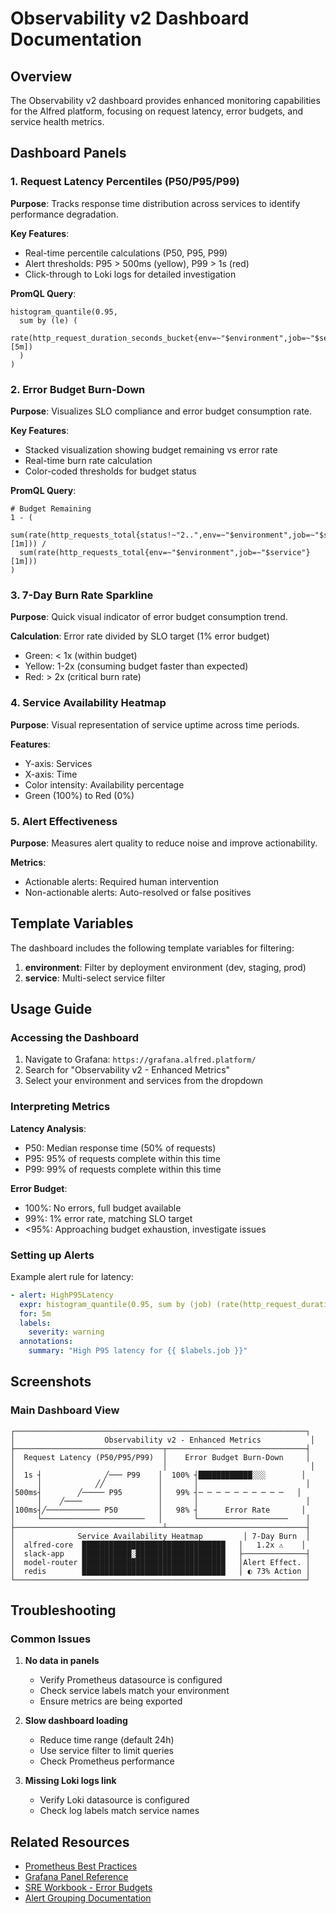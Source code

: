 # Observability v2 Dashboard Documentation

## Overview

The Observability v2 dashboard provides enhanced monitoring capabilities for the Alfred platform, focusing on request latency, error budgets, and service health metrics.

## Dashboard Panels

### 1. Request Latency Percentiles (P50/P95/P99)
**Purpose**: Tracks response time distribution across services to identify performance degradation.

**Key Features**:
- Real-time percentile calculations (P50, P95, P99)
- Alert thresholds: P95 > 500ms (yellow), P99 > 1s (red)
- Click-through to Loki logs for detailed investigation

**PromQL Query**:
```promql
histogram_quantile(0.95,
  sum by (le) (
    rate(http_request_duration_seconds_bucket{env=~"$environment",job=~"$service"}[5m])
  )
)
```

### 2. Error Budget Burn-Down
**Purpose**: Visualizes SLO compliance and error budget consumption rate.

**Key Features**:
- Stacked visualization showing budget remaining vs error rate
- Real-time burn rate calculation
- Color-coded thresholds for budget status

**PromQL Query**:
```promql
# Budget Remaining
1 - (
  sum(rate(http_requests_total{status!~"2..",env=~"$environment",job=~"$service"}[1m])) /
  sum(rate(http_requests_total{env=~"$environment",job=~"$service"}[1m]))
)
```

### 3. 7-Day Burn Rate Sparkline
**Purpose**: Quick visual indicator of error budget consumption trend.

**Calculation**: Error rate divided by SLO target (1% error budget)
- Green: < 1x (within budget)
- Yellow: 1-2x (consuming budget faster than expected)
- Red: > 2x (critical burn rate)

### 4. Service Availability Heatmap
**Purpose**: Visual representation of service uptime across time periods.

**Features**:
- Y-axis: Services
- X-axis: Time
- Color intensity: Availability percentage
- Green (100%) to Red (0%)

### 5. Alert Effectiveness
**Purpose**: Measures alert quality to reduce noise and improve actionability.

**Metrics**:
- Actionable alerts: Required human intervention
- Non-actionable alerts: Auto-resolved or false positives

## Template Variables

The dashboard includes the following template variables for filtering:

1. **environment**: Filter by deployment environment (dev, staging, prod)
2. **service**: Multi-select service filter

## Usage Guide

### Accessing the Dashboard
1. Navigate to Grafana: `https://grafana.alfred.platform/`
2. Search for "Observability v2 - Enhanced Metrics"
3. Select your environment and services from the dropdown

### Interpreting Metrics

**Latency Analysis**:
- P50: Median response time (50% of requests)
- P95: 95% of requests complete within this time
- P99: 99% of requests complete within this time

**Error Budget**:
- 100%: No errors, full budget available
- 99%: 1% error rate, matching SLO target
- <95%: Approaching budget exhaustion, investigate issues

### Setting up Alerts

Example alert rule for latency:
```yaml
- alert: HighP95Latency
  expr: histogram_quantile(0.95, sum by (job) (rate(http_request_duration_seconds_bucket[5m]))) > 0.5
  for: 5m
  labels:
    severity: warning
  annotations:
    summary: "High P95 latency for {{ $labels.job }}"
```

## Screenshots

### Main Dashboard View
```
┌─────────────────────────────────────────────────────────────────┐
│                    Observability v2 - Enhanced Metrics           │
├─────────────────────────────────┬───────────────────────────────┤
│  Request Latency (P50/P95/P99)  │    Error Budget Burn-Down     │
│                                 │                                │
│  1s ┤              ╱─── P99    │  100% ┤████████████░░░        │
│     │            ╱╱            │       │                        │
│500ms┤        ╱───── P95        │   99% ┤─ ─ ─ ─ ─ ─ ─ ─ ─ ─   │
│     │    ╱────                 │       │                        │
│100ms┤╱──────────── P50         │   98% ┤      Error Rate       │
│     └───────────────────────   │       └────────────────────    │
├─────────────────────────────────┴───────────────────────────────┤
│              Service Availability Heatmap         │ 7-Day Burn  │
│  alfred-core  ████████████████████████████████   │   1.2x ⚠️    │
│  slack-app    ███████████░████████████████████   ├──────────────┤
│  model-router ████████████████████████████████   │Alert Effect. │
│  redis        ████████████████████████████████   │ ◐ 73% Action │
└─────────────────────────────────────────────────────────────────┘
```

## Troubleshooting

### Common Issues

1. **No data in panels**
   - Verify Prometheus datasource is configured
   - Check service labels match your environment
   - Ensure metrics are being exported

2. **Slow dashboard loading**
   - Reduce time range (default 24h)
   - Use service filter to limit queries
   - Check Prometheus performance

3. **Missing Loki logs link**
   - Verify Loki datasource is configured
   - Check log labels match service names

## Related Resources

- [Prometheus Best Practices](https://prometheus.io/docs/practices/)
- [Grafana Panel Reference](https://grafana.com/docs/grafana/latest/panels/)
- [SRE Workbook - Error Budgets](https://sre.google/workbook/error-budgets/)
- [Alert Grouping Documentation](../dev/alert-grouping.md)
